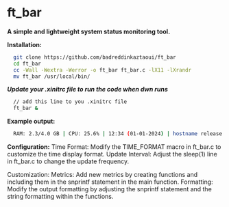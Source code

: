 # ft_bar

**A simple and lightweight system status monitoring tool.**

**Installation:**
```bash
  git clone https://github.com/badreddinkaztaoui/ft_bar
  cd ft_bar
  cc -Wall -Wextra -Werror -o ft_bar ft_bar.c -lX11 -lXrandr
  mv ft_bar /usr/local/bin/
```

***Update your .xinitrc file to run the code when dwn runs***
```bash
  // add this line to you .xinitrc file
  ft_bar &
```

**Example output:**
```bash
  RAM: 2.3/4.0 GB | CPU: 25.6% | 12:34 (01-01-2024) | hostname release
```
**Configuration:**
    Time Format: Modify the TIME_FORMAT macro in ft_bar.c to customize the time display format.
    Update Interval: Adjust the sleep(1) line in ft_bar.c to change the update frequency.

Customization:
    Metrics: Add new metrics by creating functions and including them in the snprintf statement in the main function.
    Formatting: Modify the output formatting by adjusting the snprintf statement and the string formatting within the functions.
